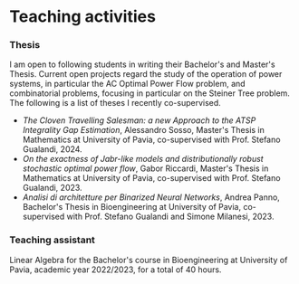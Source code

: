 # Teaching activities

### Thesis

I am open to following students in writing their Bachelor's and Master's Thesis. Current open projects regard the study of the operation of power systems, in particular the AC Optimal Power Flow problem, and combinatorial problems, focusing in particular on the Steiner Tree problem. The following is a list of theses I recently co-supervised.

* *The Cloven Travelling Salesman: a new Approach to the ATSP Integrality Gap Estimation*, Alessandro Sosso, Master's Thesis in Mathematics at University of Pavia, co-supervised with Prof. Stefano Gualandi, 2024.
* *On the exactness of Jabr-like models and distributionally robust stochastic optimal power flow*, Gabor Riccardi, Master's Thesis in Mathematics at University of Pavia, co-supervised with Prof. Stefano Gualandi, 2023.
* *Analisi di architetture per Binarized Neural Networks*, Andrea Panno, Bachelor's Thesis in Bioengineering at University of Pavia, co-supervised with Prof. Stefano Gualandi and Simone Milanesi, 2023.



### Teaching assistant

Linear Algebra for the Bachelor's course in Bioengineering at University of Pavia, academic year 2022/2023, for a total of 40 hours.
